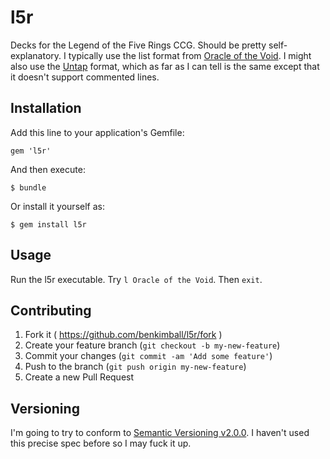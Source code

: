 # l5r

Decks for the Legend of the Five Rings CCG. Should be pretty self-explanatory. I typically use the list format from [Oracle of the Void](http://imperialassembly.com/oracle). I might also use the [Untap](http://untap.in) format, which as far as I can tell is the same except that it doesn't support commented lines.

## Installation

Add this line to your application's Gemfile:

    gem 'l5r'

And then execute:

    $ bundle

Or install it yourself as:

    $ gem install l5r

## Usage

Run the l5r executable. Try `l Oracle of the Void`. Then `exit`.

## Contributing

1. Fork it ( https://github.com/benkimball/l5r/fork )
2. Create your feature branch (`git checkout -b my-new-feature`)
3. Commit your changes (`git commit -am 'Add some feature'`)
4. Push to the branch (`git push origin my-new-feature`)
5. Create a new Pull Request

## Versioning

I'm going to try to conform to [Semantic Versioning v2.0.0](http://semver.org/spec/v2.0.0.html). I haven't used this precise spec before so I may fuck it up.

